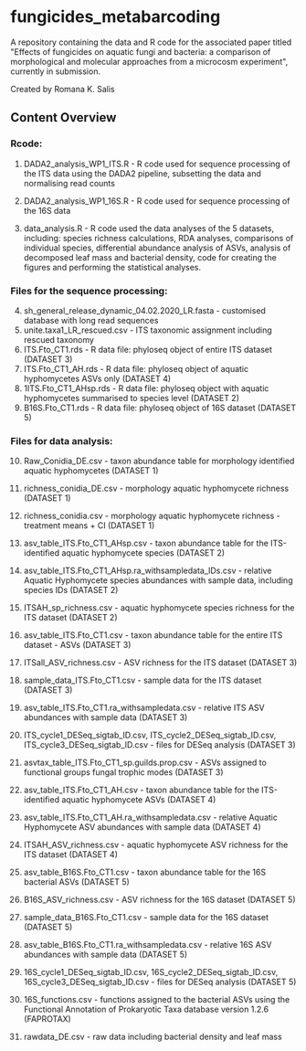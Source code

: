 # fungicides_metabarcoding

A repository containing the data and R code for the associated paper titled "Effects of fungicides on aquatic fungi and bacteria: a comparison of morphological and molecular approaches from a microcosm experiment", currently in submission.

Created by Romana K. Salis


## Content Overview


### Rcode:

1. DADA2_analysis_WP1_ITS.R - R code used for sequence processing of the ITS data using the DADA2 pipeline, subsetting the data and normalising read counts
2. DADA2_analysis_WP1_16S.R - R code used for sequence processing of the 16S data


3. data_analysis.R - R code used the data analyses of the 5 datasets, including: species richness calculations, RDA analyses, comparisons of individual species, differential abundance analysis of ASVs, analysis of decomposed leaf mass and bacterial density, code for creating the figures and performing the statistical analyses.

### Files for the sequence processing:

4. sh_general_release_dynamic_04.02.2020_LR.fasta - customised database with long read sequences
5. unite.taxa1_LR_rescued.csv - ITS taxonomic assignment including rescued taxonomy
6. ITS.Fto_CT1.rds - R data file: phyloseq object of entire ITS dataset (DATASET 3)
7. ITS.Fto_CT1_AH.rds  - R data file: phyloseq object of aquatic hyphomycetes ASVs only (DATASET 4)
8. 1ITS.Fto_CT1_AHsp.rds - R data file: phyloseq object with aquatic hyphomycetes summarised to species level (DATASET 2)
9. B16S.Fto_CT1.rds - R data file: phyloseq object of 16S dataset (DATASET 5)

### Files for data analysis:

10. Raw_Conidia_DE.csv - taxon abundance table for morphology identified aquatic hyphomycetes (DATASET 1)
11. richness_conidia_DE.csv - morphology aquatic hyphomycete richness (DATASET 1)
12. richness_conidia.csv - morphology aquatic hyphomycete richness - treatment means + CI (DATASET 1)


13. asv_table_ITS.Fto_CT1_AHsp.csv - taxon abundance table for the ITS-identified aquatic hyphomycete species (DATASET 2)
14. asv_table_ITS.Fto_CT1_AHsp.ra_withsampledata_IDs.csv - relative Aquatic Hyphomycete species abundances with sample data, including species IDs (DATASET 2)
15. ITSAH_sp_richness.csv - aquatic hyphomycete species richness for the ITS dataset (DATASET 2)


16. asv_table_ITS.Fto_CT1.csv - taxon abundance table for the entire ITS dataset - ASVs (DATASET 3)
17. ITSall_ASV_richness.csv - ASV richness for the ITS dataset (DATASET 3)
18. sample_data_ITS.Fto_CT1.csv - sample data for the ITS dataset (DATASET 3)
19. asv_table_ITS.Fto_CT1.ra_withsampledata.csv - relative ITS ASV abundances with sample data (DATASET 3)
20. ITS_cycle1_DESeq_sigtab_ID.csv, ITS_cycle2_DESeq_sigtab_ID.csv, ITS_cycle3_DESeq_sigtab_ID.csv - files for DESeq analysis (DATASET 3)
21. asvtax_table_ITS.Fto_CT1_sp.guilds.prop.csv - ASVs assigned to functional groups fungal trophic modes (DATASET 3)


22. asv_table_ITS.Fto_CT1_AH.csv - taxon abundance table for the ITS-identified aquatic hyphomycete ASVs (DATASET 4)
23. asv_table_ITS.Fto_CT1_AH.ra_withsampledata.csv - relative Aquatic Hyphomycete ASV abundances with sample data (DATASET 4)
24. ITSAH_ASV_richness.csv - aquatic hyphomycete ASV richness for the ITS dataset (DATASET 4)


25. asv_table_B16S.Fto_CT1.csv - taxon abundance table for the 16S bacterial ASVs (DATASET 5)
26. B16S_ASV_richness.csv - ASV richness for the 16S dataset (DATASET 5)
27. sample_data_B16S.Fto_CT1.csv - sample data for the 16S dataset (DATASET 5)
28. asv_table_B16S.Fto_CT1.ra_withsampledata.csv - relative 16S ASV abundances with sample data (DATASET 5)
29. 16S_cycle1_DESeq_sigtab_ID.csv, 16S_cycle2_DESeq_sigtab_ID.csv, 16S_cycle3_DESeq_sigtab_ID.csv  - files for DESeq analysis (DATASET 5)
30. 16S_functions.csv - functions assigned to the bacterial ASVs using the Functional Annotation of Prokaryotic Taxa database version 1.2.6 (FAPROTAX)


31. rawdata_DE.csv - raw data including bacterial density and leaf mass
